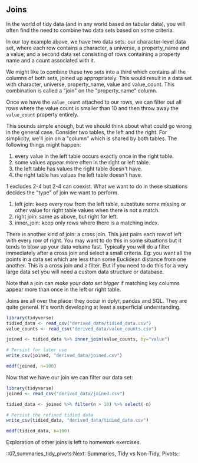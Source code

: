 ## Joins

In the world of tidy data (and in any world based on tabular data), you
will often find the need to combine two data sets based on some
criteria.

In our toy example above, we have two data sets: our character-level
data set, where each row contains a character, a universe, a
property_name and a value; and a second data set consisting of rows
containing a property name and a count associated with it.

We might like to combine these two sets into a third which contains all
the columns of both sets, joined up appropriately. This would result in
a data set with character, universe, property_name, value and
value_count. This combination is called a "join" on the "property_name"
column.

Once we have the `value_count` attached to our rows, we can filter out
all rows where the value count is smaller than 10 and then throw away
the `value_count` property entirely.

This sounds simple enough, but we should think about what could go wrong
in the general case. Consider two tables, the left and the right. For
simplicity, we'll join on a "column" which is shared by both tables. The
following things might happen:

1.  every value in the left table occurs exactly once in the right
    table.
2.  some values appear more often in the right or left table.
3.  the left table has values the right table doesn't have.
4.  the right table has values the left table doesn't have.

1 excludes 2-4 but 2-4 can coexist. What we want to do in these
situations decides the "type" of join we want to perform.

1.  left join: keep every row from the left table, substitute some
    missing or other value for right table values when there is not a
    match.
2.  right join: same as above, but right for left.
3.  inner_join: keep only rows where there is a matching index.

There is another kind of join: a cross join. This just pairs each row of
left with every row of right. You may want to do this in some situations
but it tends to blow up your data volume fast. Typically you will do a
filter immediately after a cross join and select a small criteria. Eg:
you want all the points in a data set which are less than some Euclidean
distance from one another. This is a cross join and a filter. But if you
need to do this for a very large data set you will need a custom data
structure or database.

Note that a join can *make your data set bigger* if matching key columns
appear more than once in the left or right table.

Joins are all over the place: they occur in dplyr, pandas and SQL. They
are quite general. It's worth developing at least a superficial
understanding.

```R 
library(tidyverse)
tidied_data <- read_csv("derived_data/tidied_data.csv")
value_counts <- read_csv("derived_data/value_counts.csv")

joined <- tidied_data %>% inner_join(value_counts, by="value")

# Persist for later use
write_csv(joined, "derived_data/joined.csv")

mddf(joined, n=100)
```

Now that we have our join we can filter our data set:

```R 
library(tidyverse)
joined <- read_csv("derived_data/joined.csv")

tidied_data <- joined %>% filter(n > 10) %>% select(-n)

# Persist the refined tidied data
write_csv(tidied_data, "derived_data/tidied_data.csv")

mddf(tidied_data, n=100)
```

Exploration of other joins is left to homework exercises.


::07_summaries_tidy_pivots:Next∶ Summaries, Tidy vs Non-Tidy, Pivots::
